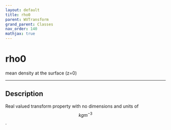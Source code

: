 ```yaml
---
layout: default
title: rho0
parent: WVTransform
grand_parent: Classes
nav_order: 140
mathjax: true
---
```


#  rho0

mean density at the surface (z=0)


---

## Description
Real valued transform property with no dimensions and units of $$kg m^{-3}$$.

